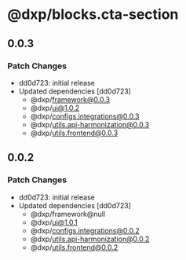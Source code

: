 # @dxp/blocks.cta-section

## 0.0.3

### Patch Changes

- dd0d723: initial release
- Updated dependencies [dd0d723]
  - @dxp/framework@0.0.3
  - @dxp/ui@1.0.2
  - @dxp/configs.integrations@0.0.3
  - @dxp/utils.api-harmonization@0.0.3
  - @dxp/utils.frontend@0.0.3

## 0.0.2

### Patch Changes

- dd0d723: initial release
- Updated dependencies [dd0d723]
  - @dxp/framework@null
  - @dxp/ui@1.0.1
  - @dxp/configs.integrations@0.0.2
  - @dxp/utils.api-harmonization@0.0.2
  - @dxp/utils.frontend@0.0.2

